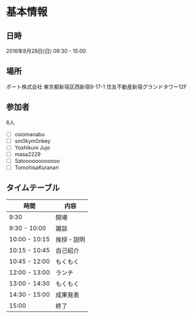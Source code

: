 基本情報
========

日時
----

2016年8月28日(日) 09:30 - 15:00

場所
----

ポート株式会社
東京都新宿区西新宿8-17-1 住友不動産新宿グランドタワー12F

参加者
------

6人

* [ ] osiomanabu
* [ ] sm0kym0nkey
* [ ] Yoshikuni Jujo
* [ ] masa2229
* [ ] Satoooooooooooo
* [ ] TomohisaKuranari

タイムテーブル
--------------

| 時間          | 内容       |
| ------------- | ---------- |
|  9:30         | 開場       |
|  9:30 - 10:00 | 雑談       |
| 10:00 - 10:15 | 挨拶・説明 | 
| 10:15 - 10:45 | 自己紹介   |
| 10:45 - 12:00 | もくもく   |
| 12:00 - 13:00 | ランチ     |
| 13:00 - 14:30 | もくもく   |
| 14:30 - 15:00 | 成果発表   |
| 15:00         | 終了       |
